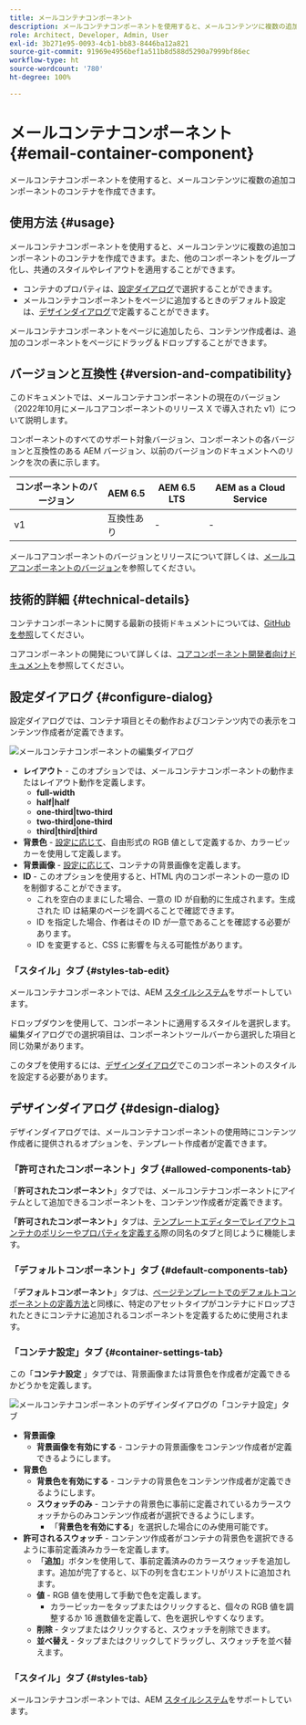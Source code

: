 ```yaml
---
title: メールコンテナコンポーネント
description: メールコンテナコンポーネントを使用すると、メールコンテンツに複数の追加コンポーネントのコンテナを作成できます。
role: Architect, Developer, Admin, User
exl-id: 3b271e95-0093-4cb1-bb83-8446ba12a821
source-git-commit: 91969e4956bef1a511b8d588d5290a7999bf86ec
workflow-type: ht
source-wordcount: '780'
ht-degree: 100%

---
```



# メールコンテナコンポーネント {#email-container-component}

メールコンテナコンポーネントを使用すると、メールコンテンツに複数の追加コンポーネントのコンテナを作成できます。

## 使用方法 {#usage}

メールコンテナコンポーネントを使用すると、メールコンテンツに複数の追加コンポーネントのコンテナを作成できます。また、他のコンポーネントをグループ化し、共通のスタイルやレイアウトを適用することができます。

* コンテナのプロパティは、[設定ダイアログ](#configure-dialog)で選択することができます。
* メールコンテナコンポーネントをページに追加するときのデフォルト設定は、[デザインダイアログ](#design-dialog)で定義することができます。

メールコンテナコンポーネントをページに追加したら、コンテンツ作成者は、追加のコンポーネントをページにドラッグ＆ドロップすることができます。

## バージョンと互換性 {#version-and-compatibility}

このドキュメントでは、メールコンテナコンポーネントの現在のバージョン（2022年10月にメールコアコンポーネントのリリース X で導入された v1）について説明します。

コンポーネントのすべてのサポート対象バージョン、コンポーネントの各バージョンと互換性のある AEM バージョン、以前のバージョンのドキュメントへのリンクを次の表に示します。

| コンポーネントのバージョン | AEM 6.5 | AEM 6.5 LTS | AEM as a Cloud Service |
|---|---|---|---|
| v1 | 互換性あり | - | - |

メールコアコンポーネントのバージョンとリリースについて詳しくは、[メールコアコンポーネントのバージョン](/help/email/versions.md)を参照してください。

## 技術的詳細 {#technical-details}

コンテナコンポーネントに関する最新の技術ドキュメントについては、[GitHub を参照](https://adobe.com/go/aem_cmp_tech_email_container_v1)してください。

コアコンポーネントの開発について詳しくは、[コアコンポーネント開発者向けドキュメント](/help/developing/overview.md)を参照してください。

## 設定ダイアログ {#configure-dialog}

設定ダイアログでは、コンテナ項目とその動作およびコンテンツ内での表示をコンテンツ作成者が定義できます。

![メールコンテナコンポーネントの編集ダイアログ](/help/email/assets/email-container-configure.png)

* **レイアウト** - このオプションでは、メールコンテナコンポーネントの動作またはレイアウト動作を定義します。
   * **full-width**
   * **half|half**
   * **one-third|two-third**
   * **two-third|one-third**
   * **third|third|third**
* **背景色** - [設定に応じて](#container-settings-tab)、自由形式の RGB 値として定義するか、カラーピッカーを使用して定義します。
* **背景画像** - [設定に応じて](#container-settings-tab)、コンテナの背景画像を定義します。
* **ID** - このオプションを使用すると、HTML 内のコンポーネントの一意の ID を制御することができます。
   * これを空白のままにした場合、一意の ID が自動的に生成されます。生成された ID は結果のページを調べることで確認できます。
   * ID を指定した場合、作者はその ID が一意であることを確認する必要があります。
   * ID を変更すると、CSS に影響を与える可能性があります。

### 「スタイル」タブ {#styles-tab-edit}

メールコンテナコンポーネントでは、AEM [スタイルシステム](/help/get-started/authoring.md#component-styling)をサポートしています。

ドロップダウンを使用して、コンポーネントに適用するスタイルを選択します。編集ダイアログでの選択項目は、コンポーネントツールバーから選択した項目と同じ効果があります。

このタブを使用するには、[デザインダイアログ](#design-dialog)でこのコンポーネントのスタイルを設定する必要があります。

## デザインダイアログ {#design-dialog}

デザインダイアログでは、メールコンテナコンポーネントの使用時にコンテンツ作成者に提供されるオプションを、テンプレート作成者が定義できます。

### 「許可されたコンポーネント」タブ {#allowed-components-tab}

「**許可されたコンポーネント**」タブでは、メールコンテナコンポーネントにアイテムとして追加できるコンポーネントを、コンテンツ作成者が定義できます。

**「許可されたコンポーネント」**&#x200B;タブは、[テンプレートエディターでレイアウトコンテナのポリシーやプロパティを定義する](https://experienceleague.adobe.com/docs/experience-manager-cloud-service/sites/authoring/features/templates.html?lang=ja)際の同名のタブと同じように機能します。

### 「デフォルトコンポーネント」タブ {#default-components-tab}

「**デフォルトコンポーネント**」タブは、[ページテンプレートでのデフォルトコンポーネントの定義方法](https://experienceleague.adobe.com/docs/experience-manager-cloud-service/sites/authoring/features/templates.html?lang=ja)と同様に、特定のアセットタイプがコンテナにドロップされたときにコンテナに追加されるコンポーネントを定義するために使用されます。

### 「コンテナ設定」タブ {#container-settings-tab}

この「**コンテナ設定** 」タブでは、背景画像または背景色を作成者が定義できるかどうかを定義します。

![メールコンテナコンポーネントのデザインダイアログの「コンテナ設定」タブ](/help/email/assets/email-container-design-container-settings.png)

* **背景画像**
   * **背景画像を有効にする** - コンテナの背景画像をコンテンツ作成者が定義できるようにします。
* **背景色**
   * **背景色を有効にする** - コンテナの背景色をコンテンツ作成者が定義できるようにします。
   * **スウォッチのみ** - コンテナの背景色に事前に定義されているカラースウォッチからのみコンテンツ作成者が選択できるようにします。
      * 「**背景色を有効にする**」を選択した場合にのみ使用可能です。
* **許可されるスウォッチ** - コンテンツ作成者がコンテナの背景色を選択できるように事前定義済みカラーを定義します。
   * 「**追加**」ボタンを使用して、事前定義済みのカラースウォッチを追加します。追加が完了すると、以下の列を含むエントリがリストに追加されます。
   * **値** - RGB 値を使用して手動で色を定義します。
      * カラーピッカーをタップまたはクリックすると、個々の RGB 値を調整するか 16 進数値を定義して、色を選択しやすくなります。
   * **削除** - タップまたはクリックすると、スウォッチを削除できます。
   * **並べ替え** - タップまたはクリックしてドラッグし、スウォッチを並べ替えます。

### 「スタイル」タブ {#styles-tab}

メールコンテナコンポーネントでは、AEM [スタイルシステム](/help/get-started/authoring.md#component-styling)をサポートしています。
